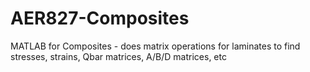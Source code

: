 # AER827-Composites
MATLAB for Composites - does matrix operations for laminates to find stresses, strains, Qbar matrices, A/B/D matrices, etc
